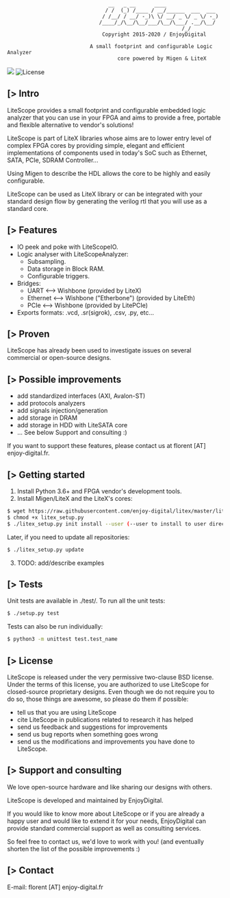 ```
                                 __   _ __      ____
                                / /  (_) /____ / __/______  ___  ___
                               / /__/ / __/ -_)\ \/ __/ _ \/ _ \/ -_)
                              /____/_/\__/\__/___/\__/\___/ .__/\__/
                                                         /_/
                               Copyright 2015-2020 / EnjoyDigital

                           A small footprint and configurable Logic Analyzer
                                    core powered by Migen & LiteX
```

[![](https://travis-ci.com/enjoy-digital/litescope.svg?branch=master)](https://travis-ci.com/enjoy-digital/litescope) ![License](https://img.shields.io/badge/License-BSD%202--Clause-orange.svg)


[> Intro
--------
LiteScope provides a small footprint and configurable embedded logic analyzer that you
can use in your FPGA and aims to provide a free, portable and flexible
alternative to vendor's solutions!

LiteScope is part of LiteX libraries whose aims are to lower entry level of
complex FPGA cores by providing simple, elegant and efficient implementations
of components used in today's SoC such as Ethernet, SATA, PCIe, SDRAM Controller...

Using Migen to describe the HDL allows the core to be highly and easily configurable.

LiteScope can be used as LiteX library or can be integrated with your standard
design flow by generating the verilog rtl that you will use as a standard core.

[> Features
-----------
- IO peek and poke with LiteScopeIO.
- Logic analyser with LiteScopeAnalyzer:
  - Subsampling.
  - Data storage in Block RAM.
  - Configurable triggers.
- Bridges:
  - UART <--> Wishbone (provided by LiteX)
  - Ethernet <--> Wishbone ("Etherbone") (provided by LiteEth)
  - PCIe <--> Wishbone (provided by LitePCIe)
- Exports formats: .vcd, .sr(sigrok), .csv, .py, etc...

[> Proven
---------
LiteScope has already been used to investigate issues on several commercial or
open-source designs.

[> Possible improvements
------------------------
- add standardized interfaces (AXI, Avalon-ST)
- add protocols analyzers
- add signals injection/generation
- add storage in DRAM
- add storage in HDD with LiteSATA core
- ... See below Support and consulting :)

If you want to support these features, please contact us at florent [AT]
enjoy-digital.fr.

[> Getting started
------------------
1. Install Python 3.6+ and FPGA vendor's development tools.
2. Install Migen/LiteX and the LiteX's cores:

```sh
$ wget https://raw.githubusercontent.com/enjoy-digital/litex/master/litex_setup.py
$ chmod +x litex_setup.py
$ ./litex_setup.py init install --user (--user to install to user directory)
```
  Later, if you need to update all repositories:
```sh
$ ./litex_setup.py update
```

3. TODO: add/describe examples

[> Tests
--------
Unit tests are available in ./test/.
To run all the unit tests:
```sh
$ ./setup.py test
```

Tests can also be run individually:
```sh
$ python3 -m unittest test.test_name
```

[> License
----------
LiteScope is released under the very permissive two-clause BSD license. Under
the terms of this license, you are authorized to use LiteScope for closed-source
proprietary designs.
Even though we do not require you to do so, those things are awesome, so please
do them if possible:
 - tell us that you are using LiteScope
 - cite LiteScope in publications related to research it has helped
 - send us feedback and suggestions for improvements
 - send us bug reports when something goes wrong
 - send us the modifications and improvements you have done to LiteScope.

[> Support and consulting
-------------------------
We love open-source hardware and like sharing our designs with others.

LiteScope is developed and maintained by EnjoyDigital.

If you would like to know more about LiteScope or if you are already a happy
user and would like to extend it for your needs, EnjoyDigital can provide standard
commercial support as well as consulting services.

So feel free to contact us, we'd love to work with you! (and eventually shorten
the list of the possible improvements :)

[> Contact
----------
E-mail: florent [AT] enjoy-digital.fr